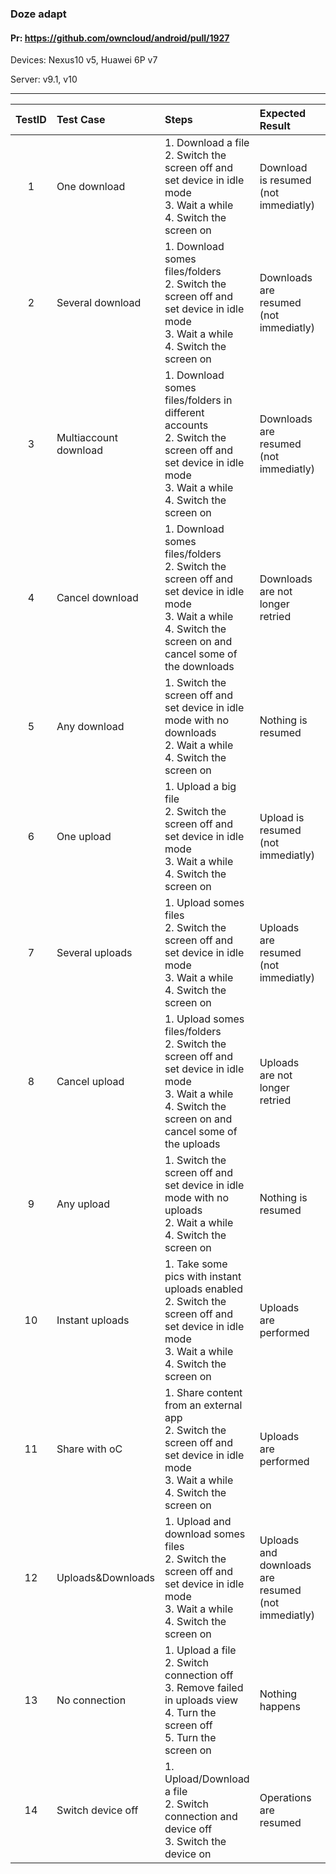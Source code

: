 ###  Doze adapt 

#### Pr: https://github.com/owncloud/android/pull/1927 

Devices: Nexus10 v5, Huawei 6P v7

Server: v9.1, v10


---

 
| TestID | Test Case | Steps | Expected Result | Result | Related Comment |
| :----: | :-------- | :---- | :-------------- | :----: | :------ |
| 1 | One download | 1. Download a file<br>2. Switch the screen off and set device in idle mode<br>3. Wait a while<br>4. Switch the screen on| Download is resumed (not immediatly) | P t5 m4 m7 m6| FIXED: Notifications -> crash. https -> not download |
| 2 | Several download | 1. Download somes files/folders<br>2. Switch the screen off and set device in idle mode<br>3. Wait a while<br>4. Switch the screen on| Downloads are resumed (not immediatly) | P t5 m4 m7| FIXED: v7:Downloads not resumed |
| 3 | Multiaccount download | 1. Download somes files/folders in different accounts<br>2. Switch the screen off and set device in idle mode<br>3. Wait a while<br>4. Switch the screen on| Downloads are resumed (not immediatly) | P m7 | FIXED: v7:not all downloads resumed |
| 4 | Cancel download | 1. Download somes files/folders<br>2. Switch the screen off and set device in idle mode<br>3. Wait a while<br>4. Switch the screen on and cancel some of the downloads| Downloads are not longer retried | P m7 |  |
| 5 | Any download | 1. Switch the screen off and set device in idle mode with no downloads<br>2. Wait a while<br>4. Switch the screen on| Nothing is resumed | P m7|  |
| 6 | One upload | 1. Upload a big file<br>2. Switch the screen off and set device in idle mode<br>3. Wait a while<br>4. Switch the screen on| Upload is resumed (not immediatly)  |  P t5 m4 m7 | Not always resumed |
| 7 | Several uploads | 1. Upload somes files<br>2. Switch the screen off and set device in idle mode<br>3. Wait a while<br>4. Switch the screen on| Uploads are resumed (not immediatly) | P t5 m4 m7 | FIXED: v7: Not all are resumed |
| 8 | Cancel upload | 1. Upload somes files/folders<br>2. Switch the screen off and set device in idle mode<br>3. Wait a while<br>4. Switch the screen on and cancel some of the uploads| Uploads are not longer retried | P m7 |  |
| 9 | Any upload | 1. Switch the screen off and set device in idle mode with no uploads<br>2. Wait a while<br>4. Switch the screen on| Nothing is resumed | P m7 |  |
| 10 | Instant uploads | 1. Take some pics with instant uploads enabled<br>2. Switch the screen off and set device in idle mode<br>3. Wait a while<br>4. Switch the screen on| Uploads are performed  | P t5  F m7 | Not resumed |
| 11 | Share with oC | 1. Share content from an external app<br>2. Switch the screen off and set device in idle mode<br>3. Wait a while<br>4. Switch the screen on| Uploads are performed  | P t5 m7|  |
| 12 | Uploads&Downloads | 1. Upload and download somes files<br>2. Switch the screen off and set device in idle mode<br>3. Wait a while<br>4. Switch the screen on| Uploads and downloads are resumed (not immediatly) | P t5 m7| FIXED: Not all resumed |
| 13 | No connection | 1. Upload a file<br>2. Switch connection off<br>3. Remove failed in uploads view<br>4. Turn the screen off<br>5. Turn the screen on| Nothing happens | P t5 m7|  |
| 14 | Switch device off | 1. Upload/Download a file<br>2. Switch connection and device off<br>3. Switch the device on| Operations are resumed | P m7 | FIXED: Not resumed |